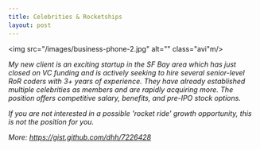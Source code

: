 ```yaml
---
title: Celebrities & Rocketships
layout: post
---
```


<img src="/images/business-phone-2.jpg" alt="" class="avi"m/>

*My new client is an exciting startup in the SF Bay area which has just closed on VC
funding and is actively seeking to hire several senior-level RoR coders with 3+ years of experience.
They have already established multiple celebrities as members and are rapidly acquiring more.
The position offers competitive salary, benefits, and pre-IPO stock options.*

*If you are not interested in a possible 'rocket ride' growth opportunity, this is not the position for you.*

*More: https://gist.github.com/dhh/7226428*